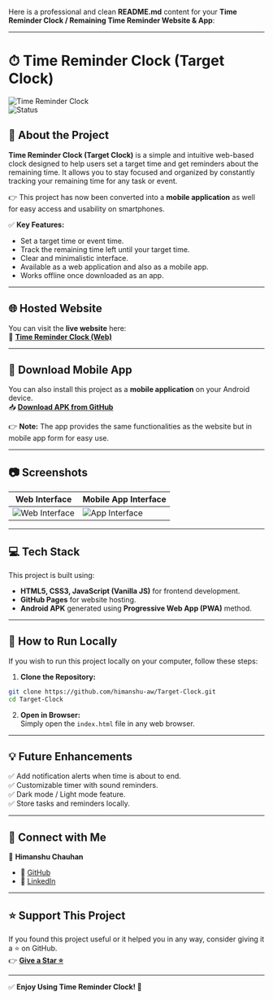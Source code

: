 Here is a professional and clean **README.md** content for your **Time Reminder Clock / Remaining Time Reminder Website & App**:  

---

# ⏱ Time Reminder Clock (Target Clock)  

![Time Reminder Clock](https://img.shields.io/badge/Project-Type%3A%20Web%20%26%20App-blue)  
![Status](https://img.shields.io/badge/Status-Completed-green)  

## 🚀 About the Project  

**Time Reminder Clock (Target Clock)** is a simple and intuitive web-based clock designed to help users set a target time and get reminders about the remaining time. It allows you to stay focused and organized by constantly tracking your remaining time for any task or event.  

👉 This project has now been converted into a **mobile application** as well for easy access and usability on smartphones.  

✅ **Key Features:**  
- Set a target time or event time.  
- Track the remaining time left until your target time.  
- Clear and minimalistic interface.  
- Available as a web application and also as a mobile app.  
- Works offline once downloaded as an app.  

---

## 🌐 Hosted Website  

You can visit the **live website** here:  
🔗 **[Time Reminder Clock (Web)](https://himanshu-aw.github.io/Target-Clock/index.html)**  

---

## 📲 Download Mobile App  

You can also install this project as a **mobile application** on your Android device.  
📥 **[Download APK from GitHub](https://github.com/himanshu-aw/Target-Clock/releases/download/v1.0/Target-Clock.apk)**  

👉 **Note:** The app provides the same functionalities as the website but in mobile app form for easy use.  

---

## 📷 Screenshots  

| Web Interface | Mobile App Interface |  
|----------------|--------------------|  
| ![Web Interface](https://via.placeholder.com/150) | ![App Interface](https://via.placeholder.com/150) |  

---

## 💻 Tech Stack  

This project is built using:  
- **HTML5, CSS3, JavaScript (Vanilla JS)** for frontend development.  
- **GitHub Pages** for website hosting.  
- **Android APK** generated using **Progressive Web App (PWA)** method.  

---

## 📜 How to Run Locally  

If you wish to run this project locally on your computer, follow these steps:  

1. **Clone the Repository:**  
```bash
git clone https://github.com/himanshu-aw/Target-Clock.git
cd Target-Clock
```  

2. **Open in Browser:**  
Simply open the `index.html` file in any web browser.  

---

## 💡 Future Enhancements  

✅ Add notification alerts when time is about to end.  
✅ Customizable timer with sound reminders.  
✅ Dark mode / Light mode feature.  
✅ Store tasks and reminders locally.  

---

## 💙 Connect with Me  

👤 **Himanshu Chauhan**  
- 🔗 [GitHub](https://github.com/himanshu-aw)  
- 🔗 [LinkedIn](https://linkedin.com/in/himanshu-aw)  

---

## ⭐ Support This Project  

If you found this project useful or it helped you in any way, consider giving it a ⭐ on GitHub.  
👉 **[Give a Star ⭐](https://github.com/himanshu-aw/Target-Clock)**  

---

✅ **Enjoy Using Time Reminder Clock! 🎯**  
